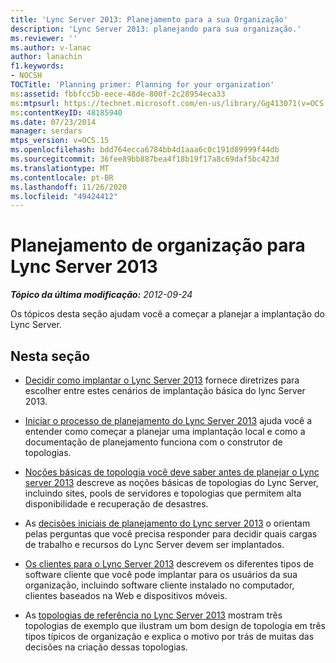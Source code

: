```yaml
---
title: 'Lync Server 2013: Planejamento para a sua Organização'
description: 'Lync Server 2013: planejando para sua organização.'
ms.reviewer: ''
ms.author: v-lanac
author: lanachin
f1.keywords:
- NOCSH
TOCTitle: 'Planning primer: Planning for your organization'
ms:assetid: fbbfcc5b-eece-48de-800f-2c28954eca33
ms:mtpsurl: https://technet.microsoft.com/en-us/library/Gg413071(v=OCS.15)
ms:contentKeyID: 48185940
ms.date: 07/23/2014
manager: serdars
mtps_version: v=OCS.15
ms.openlocfilehash: bdd764ecca6784bb4d1aaa6c0c191d89999f44db
ms.sourcegitcommit: 36fee89bb887bea4f18b19f17a8c69daf5bc423d
ms.translationtype: MT
ms.contentlocale: pt-BR
ms.lasthandoff: 11/26/2020
ms.locfileid: "49424412"
---
```

# <a name="organization-planning-for-lync-server-2013"></a>Planejamento de organização para Lync Server 2013

<div data-xmlns="http://www.w3.org/1999/xhtml">

<div class="topic" data-xmlns="http://www.w3.org/1999/xhtml" data-msxsl="urn:schemas-microsoft-com:xslt" data-cs="https://msdn.microsoft.com/">

<div data-asp="https://msdn2.microsoft.com/asp">



</div>

<div id="mainSection">

<div id="mainBody">

<span> </span>

_**Tópico da última modificação:** 2012-09-24_

Os tópicos desta seção ajudam você a começar a planejar a implantação do Lync Server.

<div>

## <a name="in-this-section"></a>Nesta seção

  - [Decidir como implantar o Lync Server 2013](lync-server-2013-deciding-how-to-deploy-microsoft-lync.md) fornece diretrizes para escolher entre estes cenários de implantação básica do lync Server 2013.

  - [Iniciar o processo de planejamento do Lync Server 2013](lync-server-2013-beginning-the-planning-process.md) ajuda você a entender como começar a planejar uma implantação local e como a documentação de planejamento funciona com o construtor de topologias.

  - [Noções básicas de topologia você deve saber antes de planejar o Lync server 2013](lync-server-2013-topology-basics-you-must-know-before-planning.md) descreve as noções básicas de topologias do Lync Server, incluindo sites, pools de servidores e topologias que permitem alta disponibilidade e recuperação de desastres.

  - As [decisões iniciais de planejamento do Lync server 2013](lync-server-2013-initial-planning-decisions.md) o orientam pelas perguntas que você precisa responder para decidir quais cargas de trabalho e recursos do Lync Server devem ser implantados.

  - [Os clientes para o Lync Server 2013](lync-server-2013-clients.md) descrevem os diferentes tipos de software cliente que você pode implantar para os usuários da sua organização, incluindo software cliente instalado no computador, clientes baseados na Web e dispositivos móveis.

  - As [topologias de referência no Lync Server 2013](lync-server-2013-reference-topologies.md) mostram três topologias de exemplo que ilustram um bom design de topologia em três tipos típicos de organização e explica o motivo por trás de muitas das decisões na criação dessas topologias.

</div>

</div>

<span> </span>

</div>

</div>

</div>

